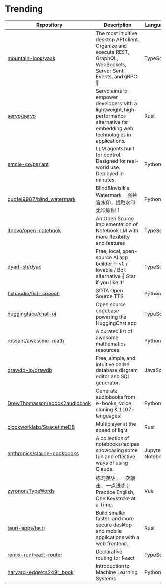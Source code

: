 # Trending
| Repository | Description | Language | Stars | Forks |
| --- | --- | --- | --- | --- |
| [mountain-loop/yaak](https://github.com/null-dev) | The most intuitive desktop API client. Organize and execute REST, GraphQL, WebSockets, Server Sent Events, and gRPC 🦬 | TypeScript | 12,056 | 430 |
| [servo/servo](https://github.com/SimonSapin) | Servo aims to empower developers with a lightweight, high-performance alternative for embedding web technologies in applications. | Rust | 32,800 | 3,302 |
| [emcie-co/parlant](https://github.com/HadarYosef1) | LLM agents built for control. Designed for real-world use. Deployed in minutes. | Python | 14,219 | 1,149 |
| [guofei9987/blind_watermark](https://github.com/ilikega) | Blind&Invisible Watermark ，图片盲水印，提取水印无须原图！ | Python | 7,792 | 872 |
| [lfnovo/open-notebook](https://github.com/pchuri) | An Open Source implementation of Notebook LM with more flexibility and features | TypeScript | 7,313 | 729 |
| [dyad-sh/dyad](https://github.com/azizmejri1) | Free, local, open-source AI app builder ✨ v0 / lovable / Bolt alternative 🌟 Star if you like it! | TypeScript | 16,728 | 1,812 |
| [fishaudio/fish-speech](https://github.com/Stardust-minus) | SOTA Open Source TTS | Python | 23,489 | 1,934 |
| [huggingface/chat-ui](https://github.com/julien-c) | Open source codebase powering the HuggingChat app | TypeScript | 9,973 | 1,493 |
| [rossant/awesome-math](https://github.com/mdave16) | A curated list of awesome mathematics resources | Python | 10,433 | 1,063 |
| [drawdb-io/drawdb](https://github.com/FelixZY) | Free, simple, and intuitive online database diagram editor and SQL generator. | JavaScript | 33,642 | 2,538 |
| [DrewThomasson/ebook2audiobook](https://github.com/Wesam-1110111) | Generate audiobooks from e-books, voice cloning & 1107+ languages! | Python | 13,278 | 999 |
| [clockworklabs/SpacetimeDB](https://github.com/cloutiertyler) | Multiplayer at the speed of light | Rust | 18,231 | 635 |
| [anthropics/claude-cookbooks](https://github.com/maheshmurag) | A collection of notebooks/recipes showcasing some fun and effective ways of using Claude. | Jupyter Notebook | 24,656 | 2,480 |
| [zyronon/TypeWords](https://github.com/orzyyyy) | 练习英语，一次敲击，一点进步；Practice English, One Keystroke at a Time. | Vue | 4,153 | 501 |
| [tauri-apps/tauri](https://github.com/FabianLars) | Build smaller, faster, and more secure desktop and mobile applications with a web frontend. | Rust | 97,900 | 3,125 |
| [remix-run/react-router](https://github.com/taion) | Declarative routing for React | TypeScript | 55,725 | 10,743 |
| [harvard-edge/cs249r_book](https://github.com/Mjrovai) | Introduction to Machine Learning Systems | Python | 4,334 | 461 |
